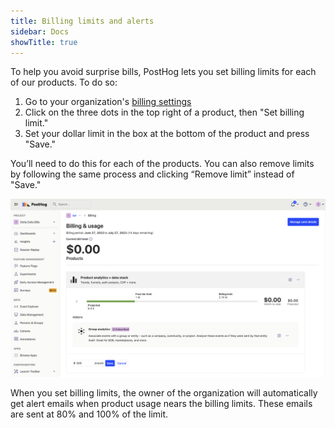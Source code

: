 ```yaml
---
title: Billing limits and alerts
sidebar: Docs
showTitle: true
---
```


To help you avoid surprise bills, PostHog lets you set billing limits for each of our products. To do so:

1. Go to your organization's [billing settings](https://app.posthog.com/organization/billing)
2. Click on the three dots in the top right of a product, then "Set billing limit."
3. Set your dollar limit in the box at the bottom of the product and press "Save."

You’ll need to do this for each of the products. You can also remove limits by following the same process and clicking “Remove limit” instead of "Save."

![two types of cohorts: static and dynamic](../../images/docs/billing/alerts.png)

When you set billing limits, the owner of the organization will automatically get alert emails when product usage nears the billing limits. These emails are sent at 80% and 100% of the limit.